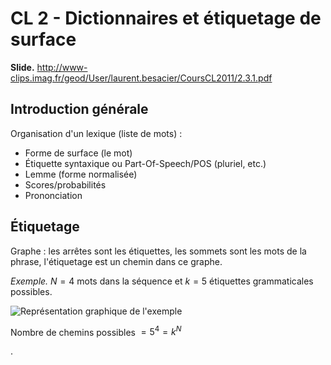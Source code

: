 # CL 2 - Dictionnaires et étiquetage de surface

**Slide.** <http://www-clips.imag.fr/geod/User/laurent.besacier/CoursCL2011/2.3.1.pdf>

## Introduction générale

Organisation d'un lexique (liste de mots) :

- Forme de surface (le mot)
- Étiquette syntaxique ou Part-Of-Speech/POS (pluriel, etc.)
- Lemme (forme normalisée)
- Scores/probabilités
- Prononciation

## Étiquetage

Graphe : les arrêtes sont les étiquettes, les sommets sont les mots de la phrase, l'étiquetage est un chemin dans ce graphe.

*Exemple.* $N=4$ mots dans la séquence et $k=5$ étiquettes grammaticales possibles.

![Représentation graphique de l'exemple](img/1.jpg)

Nombre de chemins possibles $= 5^4 = k^N$






.
